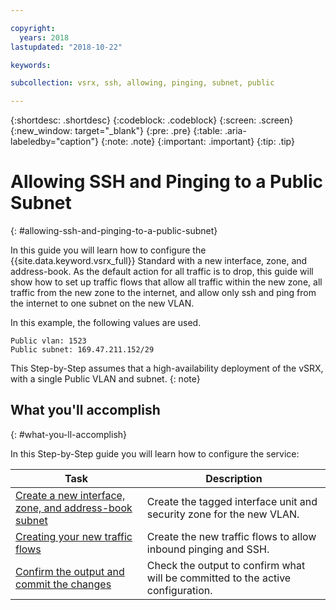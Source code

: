 ```yaml
---

copyright:
  years: 2018
lastupdated: "2018-10-22"

keywords:

subcollection: vsrx, ssh, allowing, pinging, subnet, public

---
```


{:shortdesc: .shortdesc}
{:codeblock: .codeblock}
{:screen: .screen}
{:new_window: target="_blank"}
{:pre: .pre}
{:table: .aria-labeledby="caption"}
{:note: .note}
{:important: .important}
{:tip: .tip}

# Allowing SSH and Pinging to a Public Subnet
{: #allowing-ssh-and-pinging-to-a-public-subnet}

In this guide you will learn how to configure the {{site.data.keyword.vsrx_full}} Standard with a new interface, zone, and address-book. As the default action for all traffic is to drop, this guide will show how to set up traffic flows that allow all traffic within the new zone, all traffic from the new zone to the internet, and allow only ssh and ping from the internet to one subnet on the new VLAN.

In this example, the following values are used.

```
Public vlan: 1523
Public subnet: 169.47.211.152/29
```

This Step-by-Step assumes that a high-availability deployment of the vSRX, with a single Public VLAN and subnet.
{: note}

## What you'll accomplish
{: #what-you-ll-accomplish}

In this Step-by-Step guide you will learn how to configure the service:

Task  | Description
------------- | -------------
[Create a new interface, zone, and address-book subnet](/docs/infrastructure/vsrx?topic=vsrx-creating-the-new-interface-zone-and-address-book-subnet) | Create the tagged interface unit and security zone for the new VLAN.
[Creating your new traffic flows](/docs/infrastructure/vsrx?topic=vsrx-creating-your-new-traffic-flows) | Create the new traffic flows to allow inbound pinging and SSH.
[Confirm the output and commit the changes](/docs/infrastructure/vsrx?topic=vsrx-confirming-the-output-and-commiting-the-changes) | Check the output to confirm what will be committed to the active configuration.
